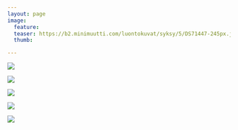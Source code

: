 ```yaml
---
layout: page
image:
  feature:
  teaser: https://b2.minimuutti.com/luontokuvat/syksy/5/DS71447-245px.jpg
  thumb:

---
```


![](https://b2.minimuutti.com/luontokuvat/syksy/5/DS71441-800px.jpg)

![](https://b2.minimuutti.com/luontokuvat/syksy/5/DS71450-800px.jpg)

![](https://b2.minimuutti.com/luontokuvat/syksy/5/DS71446-800px.jpg)

![](https://b2.minimuutti.com/luontokuvat/syksy/5/DS71439-800px.jpg)

![](https://b2.minimuutti.com/luontokuvat/syksy/5/DS71447-800px.jpg)
